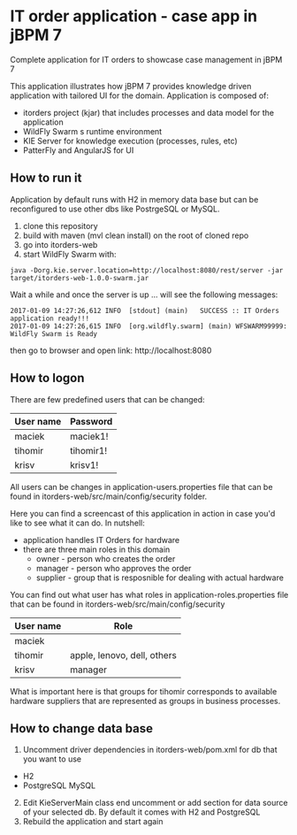 # IT order application - case app in jBPM 7
Complete application for IT orders to showcase case management in jBPM 7

This application illustrates how jBPM 7 provides knowledge driven application with tailored UI for the domain. Application is composed of:

- itorders project (kjar) that includes processes and data model for the application
- WildFly Swarm s runtime environment
- KIE Server for knowledge execution (processes, rules, etc)
- PatterFly and AngularJS for UI


How to run it
--------------------

Application by default runs with H2 in memory data base but can be reconfigured to use other dbs like PostrgeSQL or MySQL.

1. clone this repository
2. build with maven (mvl clean install) on the root of cloned repo
3. go into itorders-web
4. start WildFly Swarm with:

```
java -Dorg.kie.server.location=http://localhost:8080/rest/server -jar target/itorders-web-1.0.0-swarm.jar
```

Wait a while and once the server is up ... will see the following messages:
```
2017-01-09 14:27:26,612 INFO  [stdout] (main) 	SUCCESS :: IT Orders application ready!!!
2017-01-09 14:27:26,615 INFO  [org.wildfly.swarm] (main) WFSWARM99999: WildFly Swarm is Ready
```
then go to browser and open link: http://localhost:8080

How to logon
----------------
There are few predefined users that can be changed:

User name | Password
------------ | -------------
maciek | maciek1!
tihomir | tihomir1!
krisv | krisv1!

All users can be changes in application-users.properties file that can be found in itorders-web/src/main/config/security folder.

Here you can find a screencast of this application in action in case you'd like to see what it can do. In nutshell:

- application handles IT Orders for hardware
- there are three main roles in this domain
  - owner - person who creates the order
  - manager - person who approves the order
  - supplier - group that is resposnible for dealing with actual hardware
  
You can find out what user has what roles in application-roles.properties file that can be found in itorders-web/src/main/config/security 

User name | Role
------------ | -------------
maciek | 
tihomir | apple, lenovo, dell, others
krisv | manager

What is important here is that groups for tihomir corresponds to available hardware suppliers that are represented as groups in business processes.


How to change data base
-----------------------

1. Uncomment driver dependencies in itorders-web/pom.xml for db that you want to use
  - H2
  - PostgreSQL
  MySQL
2. Edit KieServerMain class end uncomment or add section for data source of your selected db. By default it comes with H2 and PostgreSQL
3. Rebuild the application and start again

